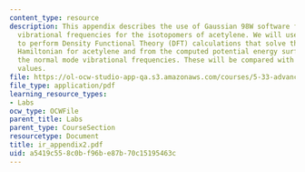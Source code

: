 ```yaml
---
content_type: resource
description: This appendix describes the use of Gaussian 98W software for calculating
  vibrational frequencies for the isotopomers of acetylene. We will use Gaussian 98
  to perform Density Functional Theory (DFT) calculations that solve the full molecular
  Hamiltonian for acetylene and from the computed potential energy surface derive
  the normal mode vibrational frequencies. These will be compared with your experimental
  values.
file: https://ol-ocw-studio-app-qa.s3.amazonaws.com/courses/5-33-advanced-chemical-experimentation-and-instrumentation-fall-2007/a5419c558c0bf96be87b70c15195463c_ir_appendix2.pdf
file_type: application/pdf
learning_resource_types:
- Labs
ocw_type: OCWFile
parent_title: Labs
parent_type: CourseSection
resourcetype: Document
title: ir_appendix2.pdf
uid: a5419c55-8c0b-f96b-e87b-70c15195463c
---
```

